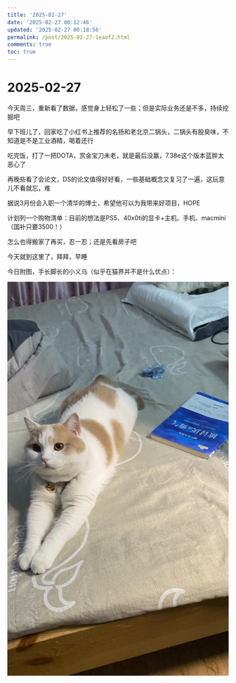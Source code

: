 ```yaml
---
title: '2025-02-27'
date: '2025-02-27 00:12:46'
updated: '2025-02-27 00:18:56'
permalink: /post/2025-02-27-1eaof2.html
comments: true
toc: true
---
```


# 2025-02-27

今天周三，重新看了数据，感觉身上轻松了一些；但是实际业务还是不多，持续挖掘吧

早下班儿了，回家吃了小红书上推荐的名扬和老北京二锅头，二锅头有股臭味，不知道是不是工业酒精，喝着还行

吃完饭，打了一把DOTA，赏金宝刀未老，就是最后没赢，7.38e这个版本蓝胖太恶心了

再晚些看了会论文，DS的论文值得好好看，一些基础概念又复习了一遍，这玩意儿不看就忘，难

据说3月份会入职一个清华的博士，希望他可以为我带来好项目，HOPE

计划列一个购物清单：目前的想法是PS5、40x0ti的显卡+主机、手机、macmini（国补只要3500！）

怎么也得搬家了再买，忍一忍；还是先看房子吧

今天就到这里了，拜拜，早睡

今日附图，手长脚长的小义乌（似乎在猫界并不是什么优点）：

​![image](https://raw.githubusercontent.com/zjuzhfbloodz/bloodzSpace/main/source/images/20250227001823.jpg)​

‍
